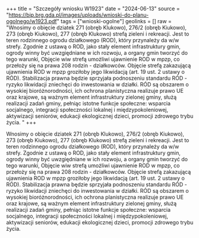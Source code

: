 +++
title = "Szczegóły wniosku W1923"
date = "2024-06-13"
source = "https://bip.brg.gda.pl/images/uploads/wnioski-do-planu-ogolnego/w1923.pdf"
tags = ["wnioski-ogolne"]
geolinks = []
raw = "Wnosimy o obięcie dziatek 271 (obręb Klukowo), 276/2 (obręb Kiukowo), 273 (obręb Kiukowo), 277 (obręb Klukowo) strefą zieleni i rekreacji. Jest to teren rodzinnego ogrodu działkowego (ROD), który przynależy da w/w strefy. Zgodnie z ustawą o ROD, jako stały element infrastruktury gmin, ogrody winny być uwzgiędniane w ich rozwoju, a organy gmin tworzyć do tego warunki, Objęcie wiw strefą umożliwi ujawnienie ROD w mpzp, co przełoży się na prawa 208 rodzin - działkowców. Objęcie strefą zakazującą ujawnienia ROD w mpzp groziłoby jego likwidacją (art. 19 ust. 2 ustawy o RÓD). Stabilizacja prawna będzie sprzyjała podnoszeniu standardu RÓD - ryzyko likwidacji zniechęci do inwestowania w działki. RÓD są obszarem o wysokiej bioróżnorodności, ich ochrona planistyczna realizuje prawo UE oraz krajowe, są ważnym element infrastruktury zielonej gminy, służą realizacji zadań gminy, pełniąc istotne funkcje społeczne: wsparcia socjalnego, integracji społeczności lokalnej i międzypokoleniowej, aktywizacji seniorów, edukacji ekologicznej dzieci, promocji zdrowego trybu życia. "
+++

Wnosimy o obięcie dziatek 271 (obręb Klukowo), 276/2 (obręb Kiukowo), 273 (obręb Kiukowo), 277
(obręb Klukowo) strefą zieleni i rekreacji. Jest to teren rodzinnego ogrodu działkowego (ROD), który przynależy da
w/w strefy. Zgodnie z ustawą o ROD, jako stały element infrastruktury gmin, ogrody winny być uwzgiędniane w ich
rozwoju, a organy gmin tworzyć do tego warunki, Objęcie wiw strefą umożliwi ujawnienie ROD w mpzp, co
przełoży się na prawa 208 rodzin - działkowców. Objęcie strefą zakazującą ujawnienia ROD w mpzp groziłoby
jego likwidacją (art. 19 ust. 2 ustawy o RÓD). Stabilizacja prawna będzie sprzyjała podnoszeniu standardu RÓD -
ryzyko likwidacji zniechęci do inwestowania w działki. RÓD są obszarem o wysokiej bioróżnorodności, ich ochrona
planistyczna realizuje prawo UE oraz krajowe, są ważnym element infrastruktury zielonej gminy, służą realizacji
zadań gminy, pełniąc istotne funkcje społeczne: wsparcia socjalnego, integracji społeczności lokalnej i
międzypokoleniowej, aktywizacji seniorów, edukacji ekologicznej dzieci, promocji zdrowego trybu życia.



